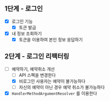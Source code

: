## 1단계 - 로그인
- [x] 로그인 기능
  - [x] 토큰 발급
- [x] 내 정보 조회하기
  - [x] 토큰을 이용하여 본인 정보 응답하기

## 2단계 - 로그인 리팩터링
- [ ] 예약하기, 예약취소 개선
  - [ ] API 스펙을 변경한다 
  - [x] 비로그인 사용자는 예약이 불가능하다
  - [ ] 자신의 예약이 아닌 경우 예약 취소가 불가능하다
- [x] `HandlerMethodArgumentResolver` 를 이용한다 
